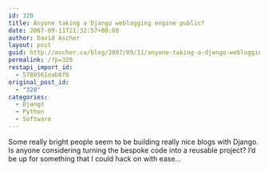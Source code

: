 ```yaml
---
id: 320
title: Anyone taking a Django weblogging engine public?
date: 2007-09-11T21:32:57+00:00
author: David Ascher
layout: post
guid: http://ascher.ca/blog/2007/09/11/anyone-taking-a-django-weblogging-engine-public/
permalink: /?p=320
restapi_import_id:
  - 5780561eab8f6
original_post_id:
  - "320"
categories:
  - Django
  - Python
  - Software
---
```

Some really bright people seem to be building really nice blogs with Django. Is anyone considering turning the bespoke code into a reusable project? I&#8217;d be up for something that I could hack on with ease&#8230;